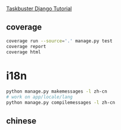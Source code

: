 [Taskbuster Django Tutorial](http://www.marinamele.com/taskbuster-django-tutorial)


## coverage

```sh
coverage run --source='.' manage.py test
coverage report
coverage html
```

# i18n

```sh
python manage.py makemessages -l zh-cn
# work on app/locale/lang
python manage.py compilemessages -l zh-cn
```

## chinese
```

